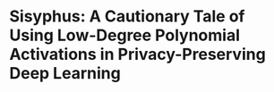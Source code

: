 # Sisyphus: A Cautionary Tale of Using Low-Degree Polynomial Activations in Privacy-Preserving Deep Learning
